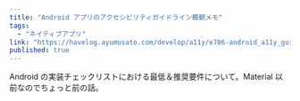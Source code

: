 ```yaml
---
title: "Android アプリのアクセシビリティガイドライン概観メモ"
tags:
  - "ネイティブアプリ"
link: "https://havelog.ayumusato.com/develop/a11y/e706-android_a11y_guidelines.html"
published: true
---
```


Android の実装チェックリストにおける最低＆推奨要件について。Material 以前なのでちょっと前の話。
